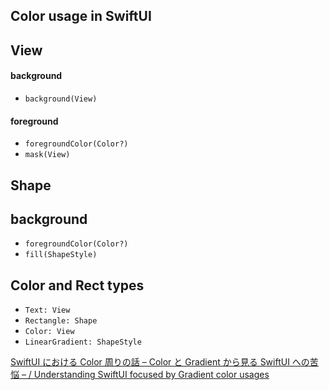 ## Color usage in SwiftUI

## View
#### background
- `background(View)`

#### foreground
- `foregroundColor(Color?)`
- `mask(View)`

## Shape
## background
- `foregroundColor(Color?)`
- `fill(ShapeStyle)`

## Color and Rect types
- `Text: View`
- `Rectangle: Shape`
- `Color: View`
- `LinearGradient: ShapeStyle`

[SwiftUI における Color 周りの話 – Color と Gradient から見る SwiftUI への苦悩 – / Understanding SwiftUI focused by Gradient color usages](https://speakerdeck.com/expensiveman/understanding-swiftui-focused-by-gradient-color-usages)
